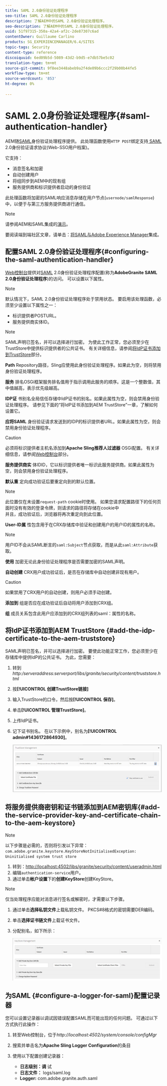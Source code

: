 ```yaml
---
title: SAML 2.0身份验证处理程序
seo-title: SAML 2.0身份验证处理程序
description: 了解AEM中的SAML 2.0身份验证处理程序。
seo-description: 了解AEM中的SAML 2.0身份验证处理程序。
uuid: 51f97315-350a-42a4-af2c-2de87307c6ad
contentOwner: Guillaume Carlino
products: SG_EXPERIENCEMANAGER/6.4/SITES
topic-tags: Security
content-type: reference
discoiquuid: 6ed09b5d-5089-43d2-b9d5-e7db57be5c02
translation-type: tm+mt
source-git-commit: 9f8ee3448abeb9a2f4de09b6ccc2f29b00b44fe5
workflow-type: tm+mt
source-wordcount: '853'
ht-degree: 0%

---
```



# SAML 2.0身份验证处理程序{#saml-authentication-handler}

AEM随[SAML](http://saml.xml.org/saml-specifications)身份验证处理程序提供。 此处理函数使用`HTTP POST`绑定支持[ SAML](http://saml.xml.org/saml-specifications) 2.0身份验证请求协议(Web-SSO用户档案)。

它支持：

* 消息签名和加密
* 自动创建用户
* 将组同步到AEM中的现有组
* 服务提供商和标识提供者启动的身份验证

此处理函数将加密的SAML响应消息存储在用户节点(`usernode/samlResponse`)中，以便于与第三方服务提供商进行通信。

>[!NOTE]
>
>请参阅AEM和SAML集成的[演示](https://helpx.adobe.com/experience-manager/kb/simple-saml-demo.html)。
>
>要阅读端到端社区文章，请单击：[将SAML与Adobe Experience Manager](https://helpx.adobe.com/experience-manager/using/aem63_saml.html)集成。

## 配置SAML 2.0身份验证处理程序{#configuring-the-saml-authentication-handler}

[Web控制台](/help/sites-deploying/configuring-osgi.md)提供对[SAML](http://saml.xml.org/saml-specifications) 2.0身份验证处理程序配置(称为&#x200B;**AdobeGranite SAML 2.0身份验证处理程序**)的访问。 可以设置以下属性。

>[!NOTE]
>
>默认情况下，SAML 2.0身份验证处理程序处于禁用状态。 要启用该处理函数，必须至少设置以下属性之一：
>
>* 标识提供者POSTURL。
>* 服务提供商实体ID。

>



>[!NOTE]
>
>SAML声明已签名，并可以选择进行加密。 为使此工作正常，您必须至少在TrustStore中提供标识提供者的公共证书。 有关详细信息，请参阅[将IdP证书添加到TrustStore](/help/sites-administering/saml-2-0-authenticationhandler.md#add-the-idp-certificate-to-the-aem-truststore)部分。

**Path** Repository路径，Sling应使用此身份验证处理程序。如果此为空，则将禁用身份验证处理程序。

**服务** 排名OSGi框架服务排名值用于指示调用此服务的顺序。这是一个整数值，其中值越高，表示优先级越高。

**IDP证** 书别名全局信任存储中IdP证书的别名。如果此属性为空，则会禁用身份验证处理程序。 请参见下面的“将IdP证书添加到AEM TrustStore”一章，了解如何设置它。

**应将SAML** 身份验证请求发送到的IDP的标识提供者URL。如果此属性为空，则会禁用身份验证处理程序。

>[!CAUTION]
>
>必须将标识提供者主机名添加到&#x200B;**Apache Sling推荐人过滤器** OSGi配置。 有关详细信息，请参阅[Web控制台](/help/sites-deploying/configuring-osgi.md)部分。

**服务提供商实** 体IDID，它以标识提供者唯一标识此服务提供商。如果此属性为空，则会禁用身份验证处理程序。

**默认重** 定向成功验证后要重定向到的默认位置。

>[!NOTE]
>
>此位置仅在未设置`request-path` cookie时使用。 如果您请求配置路径下的任何页面时没有有效的登录令牌，则请求的路径将存储在cookie中\
>并且，成功验证后，浏览器将再次重定向到此位置。

**User-ID属** 性包含用于在CRX存储库中验证和创建用户的用户ID的属性的名称。

>[!NOTE]
>
>用户ID不会从SAML断言的`saml:Subject`节点获取，而是从此`saml:Attribute`获取。

**使用** 加密无论此身份验证处理程序是否需要加密的SAML声明。

**自动创建** CRX用户成功验证后，是否在存储库中自动创建非现有用户。

>[!CAUTION]
>
>如果禁用了CRX用户的自动创建，则用户必须手动创建。

**添加到** 组是否应在成功验证后自动将用户添加到CRX组。

**组** 成员关系包含此用户应添加到的CRX组列表的saml：属性的名称。

## 将IdP证书添加到AEM TrustStore {#add-the-idp-certificate-to-the-aem-truststore}

SAML声明已签名，并可以选择进行加密。 要使此功能正常工作，您必须至少在存储库中提供IdP的公共证书。 为此，您需要：

1. 转到&#x200B;*http:/serveraddress:serverport/libs/granite/security/content/truststore.html*
1. 按&#x200B;**[!UICONTROL 创建TrustStore链接]**
1. 输入TrustStore的口令，然后按&#x200B;**[!UICONTROL 保存]**。
1. 单击&#x200B;**[!UICONTROL 管理TrustStore]**。
1. 上传IdP证书。
1. 记下证书别名。 在以下示例中，别名为&#x200B;**[!UICONTROL admin#1436172864930]**。

   ![chlimage_1-372](assets/chlimage_1-372.png)

## 将服务提供商密钥和证书链添加到AEM密钥库{#add-the-service-provider-key-and-certificate-chain-to-the-aem-keystore}

>[!NOTE]
>
>以下步骤是必需的，否则将引发以下异常：`com.adobe.granite.keystore.KeyStoreNotInitialisedException: Uninitialised system trust store`

1. 转到：[http://localhost:4502/libs/granite/security/content/useradmin.html](http://localhost:4502/libs/granite/security/content/useradmin.html)
1. 编辑`authentication-service`用户。
1. 通过单击&#x200B;**帐户设置**&#x200B;下的&#x200B;**创建KeyStore**&#x200B;创建KeyStore。

>[!NOTE]
>
>仅当处理程序应能对消息进行签名或解密时，才需要以下步骤。

1. 通过单击&#x200B;**选择私钥文件**&#x200B;上载私钥文件。 PKCS#8格式的密钥需要DER编码。
1. 单击&#x200B;**选择证书链文件**&#x200B;上载证书文件。
1. 分配别名，如下所示：

   ![chlimage_1-373](assets/chlimage_1-373.png)

## 为SAML {#configure-a-logger-for-saml}配置记录器

您可以设置记录器以调试因错误配置SAML而可能出现的任何问题。 可通过以下方式执行此操作：

1. 转至Web控制台，位于&#x200B;*http://localhost:4502/system/console/configMgr*
1. 搜索并单击名为&#x200B;**Apache Sling Logger Configuration**&#x200B;的条目
1. 使用以下配置创建记录器：

   * **日志级别：调** 试
   * **日志文件：** logs/saml.log
   * **Logger:** com.adobe.granite.auth.saml

